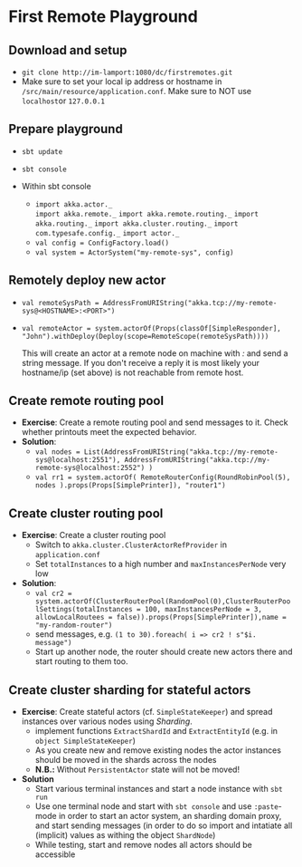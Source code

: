 # First Remote Playground

## Download and setup 

- `git clone http://im-lamport:1080/dc/firstremotes.git`
- Make sure to set your local ip address or hostname in `/src/main/resource/application.conf`. Make sure to NOT use `localhost`or `127.0.0.1`

## Prepare playground

- `sbt update`

- `sbt console`

- Within sbt console

  - `import akka.actor._`  
    `import akka.remote._`
    `import akka.remote.routing._`
    `import akka.routing._`
    `import akka.cluster.routing._`
    `import com.typesafe.config._`
    `import actor._`
  - `val config = ConfigFactory.load()`
  - `val system = ActorSystem("my-remote-sys", config)`

## Remotely deploy new actor

- `val remoteSysPath = AddressFromURIString("akka.tcp://my-remote-sys@<HOSTNAME>:<PORT>")`
- `val remoteActor = system.actorOf(Props(classOf[SimpleResponder], "John").withDeploy(Deploy(scope=RemoteScope(remoteSysPath))))`
  
  This will create an actor at a remote node on machine with *<HOSTNAME>:<PORT>* and send a string message. If you don't receive a reply it is most likely your hostname/ip (set above) is not reachable from remote host.
  
## Create remote routing pool

- **Exercise**: 
  Create a remote routing pool and send messages to it. Check whether printouts meet the expected behavior.
- **Solution**:
  - `val nodes = List(AddressFromURIString("akka.tcp://my-remote-sys@localhost:2551"), AddressFromURIString("akka.tcp://my-remote-sys@localhost:2552") )`
  - `val rr1 = system.actorOf( RemoteRouterConfig(RoundRobinPool(5), nodes ).props(Props[SimplePrinter]), "router1")` 

## Create cluster routing pool

- **Exercise**: Create a cluster routing pool
  - Switch to `akka.cluster.ClusterActorRefProvider` in `application.conf`
  - Set `totalInstances` to a high number and `maxInstancesPerNode` very low
- **Solution**: 
  - `val cr2 = system.actorOf(ClusterRouterPool(RandomPool(0),ClusterRouterPoolSettings(totalInstances = 100, maxInstancesPerNode = 3, allowLocalRoutees = false)).props(Props[SimplePrinter]),name = "my-random-router")`
  - send messages, e.g. `(1 to 30).foreach( i => cr2 ! s"$i. message")`
  - Start up another node, the router should create new actors there and start routing to them too.

## Create cluster sharding for stateful actors

- **Exercise**: Create stateful actors (cf. `SimpleStateKeeper`) and spread instances over various nodes using *Sharding*. 
  - implement functions `ExtractShardId` and `ExtractEntityId` (e.g. in `object SimpleStateKeeper`)
  - As you create new and remove existing nodes the actor instances should be moved in the shards across the nodes
  - **N.B.:** Without `PersistentActor` state will not be moved!
- **Solution**
  - Start various terminal instances and start a node instance with `sbt run`
  - Use one terminal node and start with `sbt console` and use `:paste`-mode in order to start an actor system, an sharding domain proxy, and start sending messages
    (in order to do so import and intatiate all (implicit) values as withing the object `ShardNode`) 
  - While testing, start and remove nodes all actors should be accessible 

